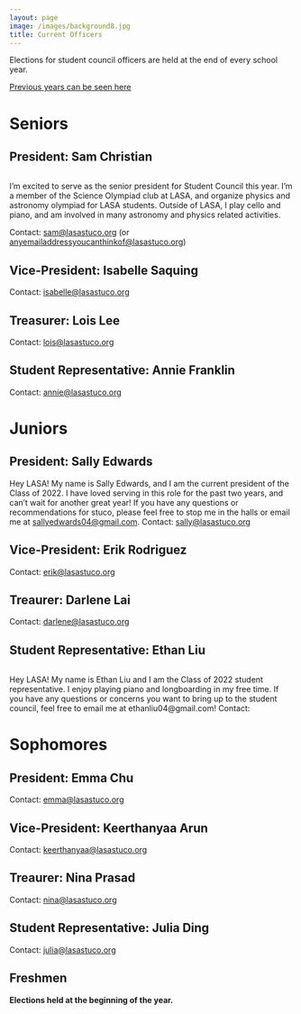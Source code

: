 ```yaml
---
layout: page
image: /images/background8.jpg
title: Current Officers
---
```

Elections for student council officers are held at the end of every school year.

[Previous years can be seen here](https://lasastuco.org/Current-Officers/Previous-Officers/)

# Seniors
## President: Sam Christian
<figure style="width: 350px" class="align-center">
  <img src="{{ '/images/samChristian.jpg' | absolute_url }}" alt="">
</figure>
I’m excited to serve as the senior president for Student Council this year. I’m a member of the Science Olympiad club at LASA, and organize physics and astronomy olympiad for LASA students. Outside of LASA, I play cello and piano, and am involved in many astronomy and physics related activities.

Contact: <sam@lasastuco.org> (or <anyemailaddressyoucanthinkof@lasastuco.org>)
## Vice-President: Isabelle Saquing
Contact: <isabelle@lasastuco.org>
## Treasurer: Lois Lee
Contact: <lois@lasastuco.org>
## Student Representative: Annie Franklin
Contact: <annie@lasastuco.org>

# Juniors
## President: Sally Edwards
Hey LASA!  My name is Sally Edwards, and I am the current president of the Class of 2022.  I have loved serving in this role for the past two years, and can’t wait for another great year! If you have any questions or recommendations for stuco, please feel free to stop me in the halls or email me at sallyedwards04@gmail.com.
Contact: <sally@lasastuco.org>
## Vice-President: Erik Rodriguez
Contact: <erik@lasastuco.org>
## Treaurer: Darlene Lai
Contact: <darlene@lasastuco.org>
## Student Representative: Ethan Liu
<figure style="width: 350px" class="align-center">
  <img src="{{ '/images/Ethan.jpg' | absolute_url }}" alt="">
</figure>
Hey LASA! My name is Ethan Liu and I am the Class of 2022 student representative. I enjoy playing piano and longboarding in my free time. If you have any questions or concerns you want to bring up to the student council, feel free to email me at ethanliu04@gmail.com!
Contact: <ethan@lasastuco.org>


# Sophomores
## President: Emma Chu
Contact: <emma@lasastuco.org>
## Vice-President: Keerthanyaa Arun
Contact: <keerthanyaa@lasastuco.org>
## Treaurer: Nina Prasad
Contact: <nina@lasastuco.org>
## Student Representative: Julia Ding
Contact: <julia@lasastuco.org>

## Freshmen
**Elections held at the beginning of the year.**
